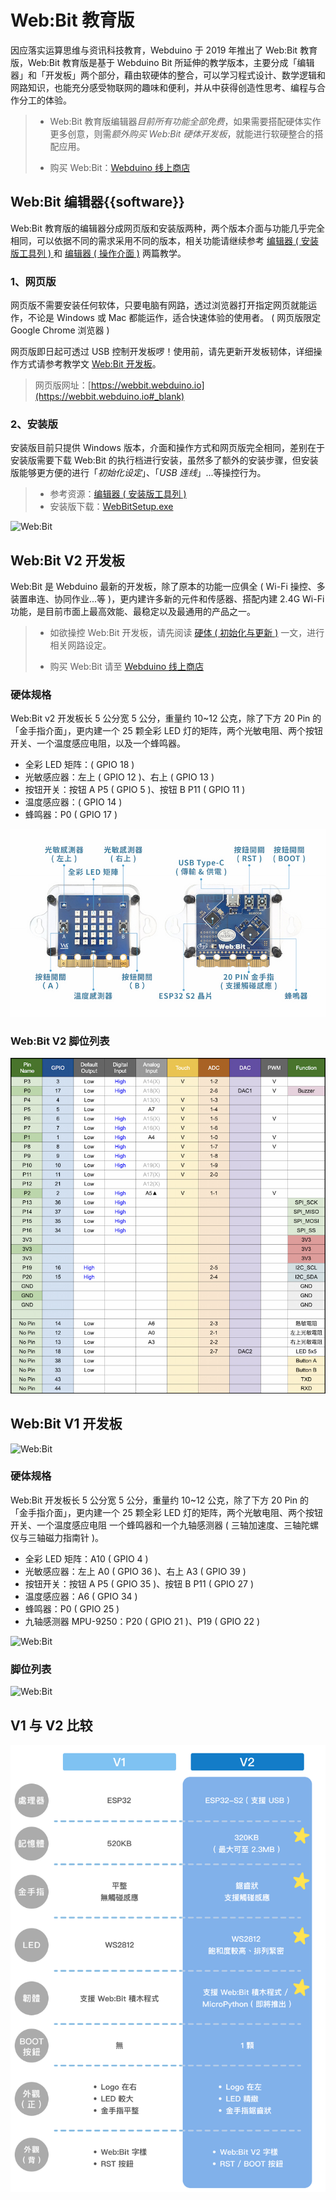 # Web:Bit 教育版

因应落实运算思维与资讯科技教育，Webduino 于 2019 年推出了 Web:Bit 教育版，Web:Bit 教育版是基于 Webduino Bit 所延伸的教学版本，主要分成「编辑器」和「开发板」两个部分，藉由软硬体的整合，可以学习程式设计、数学逻辑和网路知识，也能充分感受物联网的趣味和便利，并从中获得创造性思考、编程与合作分工的体验。

> - Web:Bit 教育版编辑器*目前所有功能全部免费*，如果需要搭配硬体实作更多创意，则需*额外购买 Web:Bit 硬体开发板*，就能进行软硬整合的搭配应用。
>
> - 购买 Web:Bit：[Webduino 线上商店](https://store.webduino.io/products/webduino-bit#_blank)

## Web:Bit 编辑器{{software}}

Web:Bit 教育版的编辑器分成网页版和安装版两种，两个版本介面与功能几乎完全相同，可以依据不同的需求采用不同的版本，相关功能请继续参考 [编辑器 ( 安装版工具列 ) ](info/toolbar.html) 和 [编辑器 ( 操作介面 )](info/interface.html) 两篇教学。

### 1、网页版

网页版不需要安装任何软体，只要电脑有网路，透过浏览器打开指定网页就能运作，不论是 Windows 或 Mac 都能运作，适合快速体验的使用者。 ( 网页版限定 Google Chrome 浏览器 )  

网页版即日起可透过 USB 控制开发板啰！使用前，请先更新开发板韧体，详细操作方式请参考教学文 [Web:Bit 开发板](https://webbit.webduino.io/tutorials/doc/zh-cn/education/board/board.html)。

> 网页版网址：[https://webbit.webduino.io](https://webbit.webduino.io#_blank)

### 2、安装版

安装版目前只提供 Windows 版本，介面和操作方式和网页版完全相同，差别在于安装版需要下载 Web:Bit 的执行档进行安装，虽然多了额外的安装步骤，但安装版能够更方便的进行「*初始化设定*」、「*USB 连线*」...等操控行为。

> - 参考资源：[编辑器 ( 安装版工具列 ) ](info/toolbar.html)
> - 安装版下载：[WebBitSetup.exe](https://ota.webduino.io/WebBitInstaller/WebBitSetup.exe#_blank)

![Web:Bit](../../../media/zh-cn/education/index-01.jpg)

## Web:Bit V2 开发板

Web:Bit 是 Webduino 最新的开发板，除了原本的功能一应俱全 ( Wi-Fi 操控、多装置串连、协同作业...等 )，更内建许多新的元件和传感器、搭配内建 2.4G Wi-Fi 功能，是目前市面上最高效能、最稳定以及最通用的产品之一。

> - 如欲操控 Web:Bit 开发板，请先阅读 [硬体 ( 初始化与更新 )](info/setup.html) 一文，进行相关网路设定。
>
> - 购买 Web:Bit 请至 [Webduino 线上商店](https://store.webduino.io/products/webduino-bit#_blank)

### 硬体规格

Web:Bit v2 开发板长 5 公分宽 5 公分，重量约 10~12 公克，除了下方 20 Pin 的「金手指介面」，更内建一个 25 颗全彩 LED 灯的矩阵，两个光敏电阻、两个按钮开关、一个温度感应电阻，以及一个蜂鸣器。

- 全彩 LED 矩阵：( GPIO 18 )
- 光敏感应器：左上 ( GPIO 12 )、右上 ( GPIO 13 )
- 按钮开关：按钮 A P5 ( GPIO 5 )、按钮 B P11 ( GPIO 11 )
- 温度感应器：( GPIO 14 )
- 蜂鸣器：P0 ( GPIO 17 )

![Web:Bit V2 硬体规格](../../../media/zh-cn/education/webbit_v2_spec.jpg)

### Web:Bit V2 脚位列表

![Web:Bit V2 脚位表](../../../media/zh-cn/education/webbit_v2_pin.jpg)

## Web:Bit V1 开发板

![Web:Bit](../../../media/zh-cn/education/index-02.gif)

### 硬体规格

Web:Bit 开发板长 5 公分宽 5 公分，重量约 10~12 公克，除了下方 20 Pin 的「金手指介面」，更内建一个 25 颗全彩 LED 灯的矩阵，两个光敏电阻、两个按钮开关、一个温度感应电阻 一个蜂鸣器和一个九轴感测器 ( 三轴加速度、三轴陀螺仪与三轴磁力指南针 )。

- 全彩 LED 矩阵：A10 ( GPIO 4 )
- 光敏感应器：左上 A0 ( GPIO 36 )、右上 A3 ( GPIO 39 )
- 按钮开关：按钮 A P5 ( GPIO 35 )、按钮 B P11 ( GPIO 27 )
- 温度感应器：A6 ( GPIO 34 )
- 蜂鸣器：P0 ( GPIO 25 )
- 九轴感测器 MPU-9250：P20 ( GPIO 21 )、P19 ( GPIO 22 )

![Web:Bit](../../../media/zh-cn/education/index-03.jpg)

### 脚位列表

![Web:Bit](../../../media/zh-cn/education/index-04.jpg)

## V1 与 V2 比较

![Web:Bit](../../../media/zh-cn/education/webbit_v1v2_compare.png)
